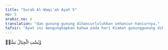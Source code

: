 ```yaml
---
title: "Surah Al-Waqi'ah Ayat 5"
no: 5
arabic_no: ٥
translation: "dan gunung-gunung dihancurluluhkan sehancur-hancurnya,"
tafsir: "Ayat ini mengungkapkan bahwa pada hari Kiamat gununggunung dihancur-luluhkan sehancur-hancurnya menjadi tumpukan tanah yang bercerai-berai, menjadi debu yang beterbangan seperti daun kering yang diterbangkan angin. Ringkasnya, gunung-gunung akan hilang dari tempatnya sesuai pula dengan ayat 9 al-Ma'arij/70. Dan gunung-gunung bagaikan bulu (yang beterbangan). (alMa'arij/70: 9) \n\nDan gunung-gunung dihancurluluhkan sehancur-hancurnya. (alWaqi'ah/56: 5)"
---
```

وَّبُسَّتِ الْجِبَالُ بَسًّاۙ  